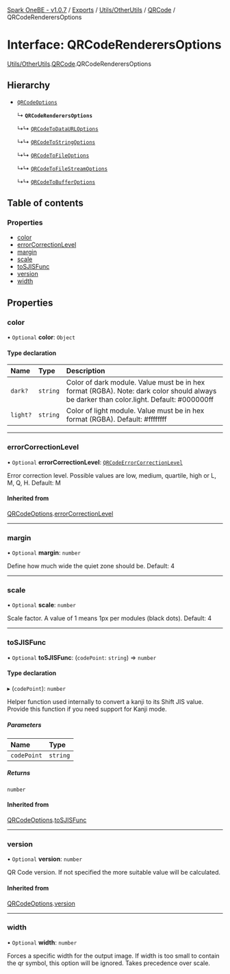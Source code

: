 [Spark OneBE - v1.0.7](../README.md) / [Exports](../modules.md) / [Utils/OtherUtils](../modules/Utils_OtherUtils.md) / [QRCode](../modules/Utils_OtherUtils.QRCode.md) / QRCodeRenderersOptions

# Interface: QRCodeRenderersOptions

[Utils/OtherUtils](../modules/Utils_OtherUtils.md).[QRCode](../modules/Utils_OtherUtils.QRCode.md).QRCodeRenderersOptions

## Hierarchy

- [`QRCodeOptions`](Utils_OtherUtils.QRCode.QRCodeOptions.md)

  ↳ **`QRCodeRenderersOptions`**

  ↳↳ [`QRCodeToDataURLOptions`](Utils_OtherUtils.QRCode.QRCodeToDataURLOptions.md)

  ↳↳ [`QRCodeToStringOptions`](Utils_OtherUtils.QRCode.QRCodeToStringOptions.md)

  ↳↳ [`QRCodeToFileOptions`](Utils_OtherUtils.QRCode.QRCodeToFileOptions.md)

  ↳↳ [`QRCodeToFileStreamOptions`](Utils_OtherUtils.QRCode.QRCodeToFileStreamOptions.md)

  ↳↳ [`QRCodeToBufferOptions`](Utils_OtherUtils.QRCode.QRCodeToBufferOptions.md)

## Table of contents

### Properties

- [color](Utils_OtherUtils.QRCode.QRCodeRenderersOptions.md#color)
- [errorCorrectionLevel](Utils_OtherUtils.QRCode.QRCodeRenderersOptions.md#errorcorrectionlevel)
- [margin](Utils_OtherUtils.QRCode.QRCodeRenderersOptions.md#margin)
- [scale](Utils_OtherUtils.QRCode.QRCodeRenderersOptions.md#scale)
- [toSJISFunc](Utils_OtherUtils.QRCode.QRCodeRenderersOptions.md#tosjisfunc)
- [version](Utils_OtherUtils.QRCode.QRCodeRenderersOptions.md#version)
- [width](Utils_OtherUtils.QRCode.QRCodeRenderersOptions.md#width)

## Properties

### color

• `Optional` **color**: `Object`

#### Type declaration

| Name | Type | Description |
| :------ | :------ | :------ |
| `dark?` | `string` | Color of dark module. Value must be in hex format (RGBA). Note: dark color should always be darker than color.light. Default: #000000ff |
| `light?` | `string` | Color of light module. Value must be in hex format (RGBA). Default: #ffffffff |

___

### errorCorrectionLevel

• `Optional` **errorCorrectionLevel**: [`QRCodeErrorCorrectionLevel`](../modules/Utils_OtherUtils.QRCode.md#qrcodeerrorcorrectionlevel)

Error correction level.
Possible values are low, medium, quartile, high or L, M, Q, H.
Default: M

#### Inherited from

[QRCodeOptions](Utils_OtherUtils.QRCode.QRCodeOptions.md).[errorCorrectionLevel](Utils_OtherUtils.QRCode.QRCodeOptions.md#errorcorrectionlevel)

___

### margin

• `Optional` **margin**: `number`

Define how much wide the quiet zone should be.
Default: 4

___

### scale

• `Optional` **scale**: `number`

Scale factor. A value of 1 means 1px per modules (black dots).
Default: 4

___

### toSJISFunc

• `Optional` **toSJISFunc**: (`codePoint`: `string`) => `number`

#### Type declaration

▸ (`codePoint`): `number`

Helper function used internally to convert a kanji to its Shift JIS value.
Provide this function if you need support for Kanji mode.

##### Parameters

| Name | Type |
| :------ | :------ |
| `codePoint` | `string` |

##### Returns

`number`

#### Inherited from

[QRCodeOptions](Utils_OtherUtils.QRCode.QRCodeOptions.md).[toSJISFunc](Utils_OtherUtils.QRCode.QRCodeOptions.md#tosjisfunc)

___

### version

• `Optional` **version**: `number`

QR Code version. If not specified the more suitable value will be calculated.

#### Inherited from

[QRCodeOptions](Utils_OtherUtils.QRCode.QRCodeOptions.md).[version](Utils_OtherUtils.QRCode.QRCodeOptions.md#version)

___

### width

• `Optional` **width**: `number`

Forces a specific width for the output image.
If width is too small to contain the qr symbol, this option will be ignored.
Takes precedence over scale.
